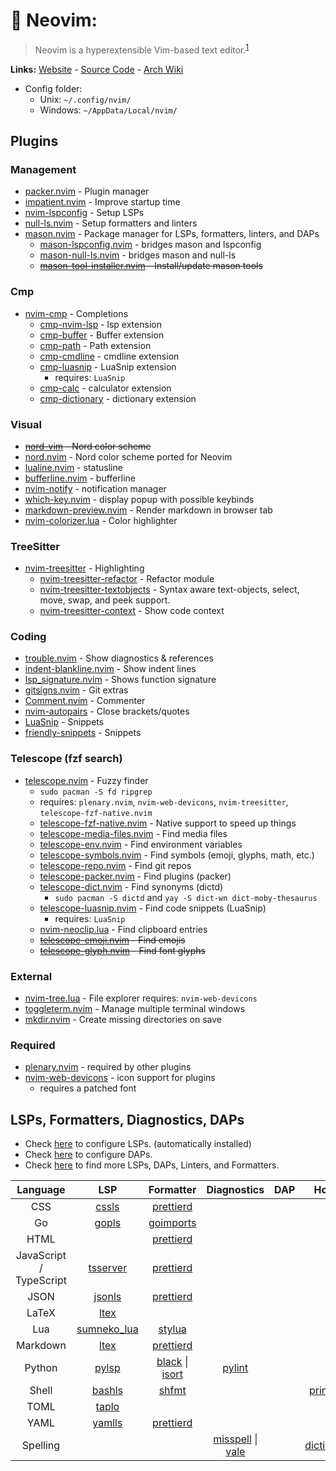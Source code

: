 # 📝 Neovim:

> Neovim is a hyperextensible Vim-based text editor.<sup>[1][desc]</sup>

**Links:** [Website] - [Source Code] - [Arch Wiki]

- Config folder:
  - Unix: `~/.config/nvim/`
  - Windows: `~/AppData/Local/nvim/`

## Plugins

### Management

- [packer.nvim] - Plugin manager
- [impatient.nvim] - Improve startup time
- [nvim-lspconfig] - Setup LSPs
- [null-ls.nvim] - Setup formatters and linters
- [mason.nvim] - Package manager for LSPs, formatters, linters, and DAPs
  - [mason-lspconfig.nvim] - bridges mason and lspconfig
  - [mason-null-ls.nvim] - bridges mason and null-ls
  - ~~[mason-tool-installer.nvim] - Install/update mason tools~~
  <!-- - [nvim-dap][dap] - DAPs -->

### Cmp

- [nvim-cmp] - Completions
  - [cmp-nvim-lsp] - lsp extension
  - [cmp-buffer] - Buffer extension
  - [cmp-path] - Path extension
  - [cmp-cmdline] - cmdline extension
  - [cmp-luasnip] - LuaSnip extension
    - requires: `LuaSnip`
  - [cmp-calc] - calculator extension
  - [cmp-dictionary] - dictionary extension

### Visual

- ~~[nord-vim] - Nord color scheme~~
- [nord.nvim] - Nord color scheme ported for Neovim
- [lualine.nvim] - statusline
- [bufferline.nvim] - bufferline
- [nvim-notify] - notification manager
- [which-key.nvim] - display popup with possible keybinds
- [markdown-preview.nvim] - Render markdown in browser tab
- [nvim-colorizer.lua] - Color highlighter

### TreeSitter

- [nvim-treesitter] - Highlighting
  - [nvim-treesitter-refactor] - Refactor module
  - [nvim-treesitter-textobjects] - Syntax aware text-objects, select, move, swap, and peek support.
  - [nvim-treesitter-context] - Show code context

### Coding

- [trouble.nvim] - Show diagnostics & references
- [indent-blankline.nvim] - Show indent lines
- [lsp_signature.nvim] - Shows function signature
- [gitsigns.nvim] - Git extras
- [Comment.nvim] - Commenter
- [nvim-autopairs] - Close brackets/quotes
- [LuaSnip] - Snippets
- [friendly-snippets] - Snippets

### Telescope (fzf search)

- [telescope.nvim] - Fuzzy finder
  - `sudo pacman -S fd ripgrep`
  - requires: `plenary.nvim`, `nvim-web-devicons`, `nvim-treesitter`, `telescope-fzf-native.nvim`
  - [telescope-fzf-native.nvim] - Native support to speed up things
  - [telescope-media-files.nvim] - Find media files
  - [telescope-env.nvim] - Find environment variables
  - [telescope-symbols.nvim] - Find symbols (emoji, glyphs, math, etc.)
  - [telescope-repo.nvim] - Find git repos
  - [telescope-packer.nvim] - Find plugins (packer)
  - [telescope-dict.nvim] - Find synonyms (dictd)
    - `sudo pacman -S dictd` and `yay -S dict-wn dict-moby-thesaurus`
  - [telescope-luasnip.nvim] - Find code snippets (LuaSnip)
    - requires: `LuaSnip`
  - [nvim-neoclip.lua] - Find clipboard entries
  - ~~[telescope-emoji.nvim] - Find emojis~~
  - ~~[telescope-glyph.nvim] - Find font glyphs~~

### External

- [nvim-tree.lua] - File explorer requires: `nvim-web-devicons`
- [toggleterm.nvim] - Manage multiple terminal windows
- [mkdir.nvim] - Create missing directories on save

### Required

- [plenary.nvim] - required by other plugins
- [nvim-web-devicons] - icon support for plugins
  - requires a patched font

## LSPs, Formatters, Diagnostics, DAPs

- Check [here][lsp-packages] to configure LSPs. (automatically installed)
- Check [here][dap-packages] to configure DAPs.
- Check [here][mason-packages] to find more LSPs, DAPs, Linters, and Formatters.

|           Language            |      LSP      |     Formatter      |     Diagnostics      | DAP |         Hover         |
| :---------------------------: | :-----------: | :----------------: | :------------------: | :-: | :-------------------: |
|              CSS              |    [cssls]    |    [prettierd]     |
|              Go               |    [gopls]    |    [goimports]     |
|             HTML              |               |    [prettierd]     |
| JavaScript /<br /> TypeScript |  [tsserver]   |    [prettierd]     |
|             JSON              |   [jsonls]    |    [prettierd]     |
|             LaTeX             |    [ltex]     |
|              Lua              | [sumneko_lua] |      [stylua]      |
|           Markdown            |    [ltex]     |    [prettierd]     |
|            Python             |    [pylsp]    | [black] \| [isort] |       [pylint]       |
|             Shell             |   [bashls]    |      [shfmt]       |                      |     |      [printenv]       |
|             TOML              |    [taplo]    |
|             YAML              |   [yamlls]    |    [prettierd]     |
|           Spelling            |               |                    | [misspell] \| [vale] |     | [dictionary][nl-dict] |

<!-- - [debugpy][debugpy] - Python DAP -->
<!-- ### R -->
<!-- - [r-languageserver][r-languageserver] - LSP -->
<!--   [r-languageserver]: https://github.com/REditorSupport/languageserver -->
<!---->

<!-- General -->

[website]: https://neovim.io/
[desc]: https://neovim.io/
[source code]: https://github.com/neovim/neovim
[arch wiki]: https://wiki.archlinux.org/title/Neovim

<!-- Plugins -->

[packer.nvim]: https://github.com/wbthomason/packer.nvim
[impatient.nvim]: https://github.com/lewis6991/impatient.nvim
[nvim-lspconfig]: https://github.com/neovim/nvim-lspconfig
[mason.nvim]: https://github.com/williamboman/mason.nvim
[mason-lspconfig.nvim]: https://github.com/williamboman/mason-lspconfig.nvim
[mason-null-ls.nvim]: https://github.com/jayp0521/mason-null-ls.nvim
[null-ls.nvim]: https://github.com/jose-elias-alvarez/null-ls.nvim
[mason-tool-installer.nvim]: https://github.com/WhoIsSethDaniel/mason-tool-installer.nvim
[nvim-dap]: https://github.com/mfussenegger/nvim-dap
[nvim-cmp]: https://github.com/hrsh7th/nvim-cmp
[cmp-nvim-lsp]: https://github.com/hrsh7th/cmp-nvim-lsp
[cmp-buffer]: https://github.com/hrsh7th/cmp-buffer
[cmp-path]: https://github.com/hrsh7th/cmp-path
[cmp-cmdline]: https://github.com/hrsh7th/cmp-cmdline
[cmp-luasnip]: https://github.com/saadparwaiz1/cmp_luasnip
[cmp-calc]: https://github.com/hrsh7th/cmp-calc
[cmp-dictionary]: https://github.com/uga-rosa/cmp-dictionary
[nord-vim]: https://github.com/arcticicestudio/nord-vim
[nord.nvim]: https://github.com/shaunsingh/nord.nvim
[lualine.nvim]: https://github.com/nvim-lualine/lualine.nvim
[bufferline.nvim]: https://github.com/akinsho/bufferline.nvim
[nvim-notify]: https://github.com/rcarriga/nvim-notify
[which-key.nvim]: https://github.com/folke/which-key.nvim
[markdown-preview.nvim]: https://github.com/iamcco/markdown-preview.nvim
[nvim-colorizer.lua]: https://github.com/NvChad/nvim-colorizer.lua
[nvim-treesitter]: https://github.com/nvim-treesitter/nvim-treesitter
[nvim-treesitter-refactor]: https://github.com/nvim-treesitter/nvim-treesitter-refactor
[nvim-treesitter-textobjects]: https://github.com/nvim-treesitter/nvim-treesitter-textobjects
[nvim-treesitter-context]: https://github.com/nvim-treesitter/nvim-treesitter-context
[trouble.nvim]: https://github.com/folke/trouble.nvim
[indent-blankline.nvim]: https://github.com/lukas-reineke/indent-blankline.nvim
[lsp_signature.nvim]: https://github.com/ray-x/lsp_signature.nvim
[gitsigns.nvim]: https://github.com/lewis6991/gitsigns.nvim
[comment.nvim]: https://github.com/numToStr/Comment.nvim
[nvim-autopairs]: https://github.com/windwp/nvim-autopairs
[luasnip]: https://github.com/L3MON4D3/LuaSnip
[friendly-snippets]: https://github.com/rafamadriz/friendly-snippets
[telescope.nvim]: https://github.com/nvim-telescope/telescope.nvim
[telescope-fzf-native.nvim]: https://github.com/nvim-telescope/telescope-fzf-native.nvim
[telescope-media-files.nvim]: https://github.com/nvim-telescope/telescope-media-files.nvim
[telescope-env.nvim]: https://github.com/LinArcX/telescope-env.nvim
[telescope-symbols.nvim]: https://github.com/nvim-telescope/telescope-symbols.nvim
[telescope-luasnip.nvim]: https://github.com/benfowler/telescope-luasnip.nvim
[telescope-repo.nvim]: https://github.com/cljoly/telescope-repo.nvim
[telescope-packer.nvim]: https://github.com/nvim-telescope/telescope-packer.nvim
[telescope-dict.nvim]: https://code.sitosis.com/rudism/telescope-dict.nvim
[nvim-neoclip.lua]: https://github.com/AckslD/nvim-neoclip.lua
[telescope-emoji.nvim]: https://github.com/xiyaowong/telescope-emoji.nvim
[telescope-glyph.nvim]: https://github.com/ghassan0/telescope-glyph.nvim
[nvim-tree.lua]: https://github.com/kyazdani42/nvim-tree.lua
[toggleterm.nvim]: https://github.com/akinsho/toggleterm.nvim
[mkdir.nvim]: https://github.com/jghauser/mkdir.nvim
[plenary.nvim]: https://github.com/nvim-lua/plenary.nvim
[nvim-web-devicons]: https://github.com/kyazdani42/nvim-web-devicons

<!-- LSPs, DAPs, Linters, Formatters -->

[mason-packages]: https://github.com/williamboman/mason.nvim/blob/main/PACKAGES.md
[lsp-packages]: https://github.com/neovim/nvim-lspconfig/blob/master/doc/server_configurations.md
[dap-packages]: https://github.com/mfussenegger/nvim-dap/wiki/Debug-Adapter-installation
[cssls]: https://github.com/microsoft/vscode-css-languageservice
[gopls]: https://pkg.go.dev/golang.org/x/tools/gopls
[goimports]: https://pkg.go.dev/golang.org/x/tools/cmd/goimports
[tsserver]: https://github.com/typescript-language-server/typescript-language-server
[jsonls]: https://github.com/hrsh7th/vscode-langservers-extracted
[ltex]: https://github.com/valentjn/ltex-ls
[sumneko_lua]: https://github.com/sumneko/lua-language-server
[stylua]: https://github.com/JohnnyMorganz/StyLua
[pylsp]: https://github.com/python-lsp/python-lsp-server
[debugpy]: https://github.com/microsoft/debugpy
[pylint]: https://github.com/PyCQA/pylint
[black]: https://github.com/psf/black
[isort]: https://github.com/PyCQA/isort
[bashls]: https://github.com/bash-lsp/bash-language-server
[shfmt]: https://github.com/mvdan/sh
[taplo]: https://github.com/tamasfe/taplo
[yamlls]: https://github.com/redhat-developer/yaml-language-server
[prettierd]: https://github.com/fsouza/prettierd
[misspell]: https://github.com/client9/misspell
[vale]: https://vale.sh/
[nl-dict]: https://dictionaryapi.dev/
[printenv]: https://github.com/jose-elias-alvarez/null-ls.nvim/blob/main/doc/BUILTINS.md#printenv
